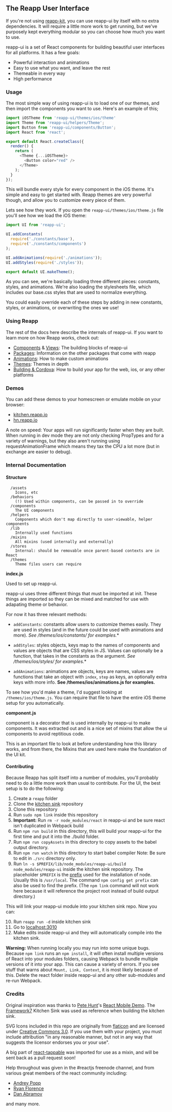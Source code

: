 ## The Reapp User Interface

If you're not using [reapp-kit](https://github.com/reapp/reapp-kit), you can
use reapp-ui by itself with no extra dependencies. It will require a little
more work to get running, but we've purposely kept everything modular so you
can choose how much you want to use.

reapp-ui is a set of React components for building beautiful user interfaces
for all platforms. It has a few goals:

- Powerful interaction and animations
- Easy to use what you want, and leave the rest
- Themeable in every way
- High performance

### Usage

The most simple way of using reapp-ui is to load one of our themes, and
then import the components you want to use. Here's an example of this;

```js
import iOSTheme from 'reapp-ui/themes/ios/theme'
import Theme from 'reapp-ui/helpers/Theme';
import Button from 'reapp-ui/components/Button';
import React from 'react';

export default React.createClass({
  render() {
    return (
      <Theme {...iOSTheme}>
        <Button color="red" />
      </Theme>
    );
  }
});
```

This will bundle every style for every component in the iOS theme. It's
simple and easy to get started with. Reapp themes are very powerful though,
and allow you to customize every piece of them.

Lets see how they work. If you open the `reapp-ui/themes/ios/theme.js` file
you'll see how we load the iOS theme:

```js
import UI from 'reapp-ui';

UI.addConstants(
  require('./constants/base'),
  require('./constants/components')
);

UI.addAnimations(require('./animations'));
UI.addStyles(require('./styles'));

export default UI.makeTheme();
```

As you can see, we're basically loading three different pieces: constants,
styles, and animations. We're also loading the stylesheets file, which
includes our base.css styles that are used to normalize everything.

You could easily override each of these steps by adding in new constants,
styles, or animations, or overwriting the ones we use!

### Using Reapp

The rest of the docs here describe the internals of reapp-ui. If you want to learn
more on how Reapp works, check out:

- [Components](http://reapp.io/components.html) & [Views](http://reapp.io/views.html): The building blocks of reapp-ui
- [Packages](http://reapp.io/packages.html): Information on the other packages that come with reapp
- [Animations](http://reapp.io/docs-animations.html): How to make custom animations
- [Themes](http://reapp.io/docs-themes.html): Themes in depth
- [Building & Cordova](http://reapp.io/docs-builds.html): How to build your app for the web, ios, or any other platforms


### Demos

You can add these demos to your homescreen or emulate mobile on your browser:

- [kitchen.reapp.io](http://kitchen.reapp.io)
- [hn.reapp.io](http://hn.reapp.io)

A note on speed: Your apps will run significantly faster when they are built. When running in
dev mode they are not only checking PropTypes and for a variety of warnings, but they also
aren't running using requestAnimationFrame which means they tax the CPU a lot more (but in exchange
are easier to debug).

### Internal Documentation

#### Structure

```
  /assets
    Icons, etc
  /behaviors
    (!) Used within components, can be passed in to override
  /components
    The UI components
  /helpers
    Components which don't map directly to user-viewable, helper components
  /lib
    Internally used functions
  /mixins
    All mixins (used internally and externally)
  /stores
    Internal: should be removable once parent-based contexts are in React
  /themes
    Theme files users can require
```

**index.js**

Used to set up reapp-ui.

reapp-ui uses three different things that must be imported at init. These
things are imported so they can be mixed and matched for use with adapating
theme or behavior.

For now it has three relevant methods:

- `addConstants`: constants allow users to customize themes easily. They are used
  in styles (and in the future could be used with animations and more).
  **See /themes/ios/constants/* for examples.**

- `addStyles`: styles objects, keys map to the names of components and values are
  objects that are CSS styles in JS. Values can optionally be a function, that takes
  in the constants as the argument.
  **See /themes/ios/styles/* for examples.**

- `addAnimations`: animations are objects, keys are names, values are functions that
  take an object with `index`, `step` as keys, an optionally extra keys with more info.
  **See /themes/ios/animations.js for examples.**

To see how you'd make a theme, I'd suggest looking at `/themes/ios/theme.js`. You
can require that file to have the entire iOS theme setup for you automatically.

**component.js**

component is a decorator that is used internally by reapp-ui to make components. It
was extracted out and is a nice set of mixins that allow the ui components to avoid
reptitious code.

This is an important file to look at before understanding how this library works,
and from there, the Mixins that are used here make the foundation of the UI kit.

#### Contributing

Because Reapp has split itself into a number of modules, you'll probably need to do a little
more work than usual to contribute. For the UI, the best setup is to do the following:

1. Create a `reapp` folder
2. Clone the [kitchen sink](https://github.com/reapp/kitchen-sink) repository
3. Clone this repository
4. Run `sudo npm link` inside this repository
5. **Important:** Run `rm -r node_modules/react` in reapp-ui and be sure react isn't duplicated in Webpack build
6. Run `npm run build` in this directory, this will build your reapp-ui for the first time and put it into the ./build folder.
7. Run `npm run copyAssets` in this directory to copy assets to the babel output directory.
8. Run `npm run watch` in this directory to start babel compiler
   Note: Be sure to edit in `./src` directory only.
9. Run `ln -s $PREFIX/lib/node_modules/reapp-ui/build node_modules/reapp-ui`
inside the kitchen sink repository. The placeholder `$PREFIX` is the
[prefix](https://docs.npmjs.com/files/folders#prefix-configuration)
used for the installation of node. Usually this is `/usr/local`. The command
`npm config get prefix` can also be used to find the prefix. (The `npm link`
command will not work here because it will reference the project root instead of
build output directory.)

This will link your reapp-ui module into your kitchen sink repo. Now you can:

10. Run `reapp run -d` inside kitchen sink
11. Go to [localhost:3010](http://localhost:3010)
12. Make edits inside reapp-ui and they will automatically compile into the kitchen sink.

**Warning:** When running locally you may run into some unique bugs. Because `npm link`
runs an `npm install`, it will often install multiple versions of React into your
modules folders, causing Webpack to bundle multiple versions of it into your app. This
can cause a variety of errors. If you see stuff that warns about `Mount, Link, Context`,
it is most likely because of this. Delete the react folder inside reapp-ui and any other
sub-modules and re-run Webpack.

### Credits

Original inspiration was thanks to [Pete Hunt](https://github.com/petehunt)'s [React Mobile Demo](http://petehunt.github.io/react-touch/).
The [Framework7](http://www.idangero.us/framework7/) Kitchen Sink was used as reference when building the kitchen sink.

SVG Icons included in this repo are originally from [flaticon](http://www.flaticon.com/packs/ios7-set-lined-1)
and are licensed under [Creative Commons 3.0](http://creativecommons.org/licenses/by/3.0/). If you use them with your project, you must
include attribution "in any reasonable manner, but not in any way that suggests the licensor endorses you or your use".

A big part of [react-tappable](https://github.com/JedWatson/react-tappable) was imported for use as a mixin, and will be sent
back as a pull request soon!

Help throughout was given in the #reactjs freenode channel, and from various great members
of the react community including:
 - [Andrey Popp](https://github.com/andreypopp)
 - [Ryan Florence](https://github.com/rpflorence)
 - [Dan Abramov](http://github.com/gaearon)

and many more.
